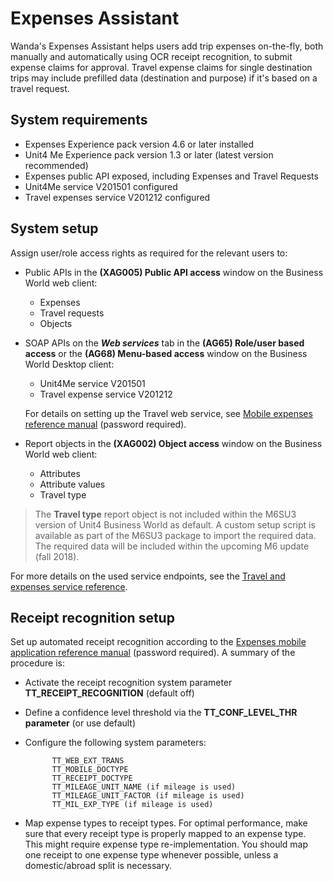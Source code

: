 # Expenses Assistant

Wanda's Expenses Assistant helps users add trip expenses on-the-fly, both manually and automatically using OCR receipt recognition, to submit expense claims for approval. Travel expense claims for single destination trips may include prefilled data (destination and purpose) if it's based on a travel request.

## System requirements

- Expenses Experience pack version 4.6 or later installed
- Unit4 Me Experience pack version 1.3 or later (latest version recommended)
- Expenses public API exposed, including Expenses and Travel Requests
- Unit4Me service V201501 configured 
- Travel expenses service V201212 configured 

## System setup 

Assign user/role access rights as required for the relevant users to:

* Public APIs in the **(XAG005) Public API access** window on the Business World web client:

    - Expenses  
    - Travel requests
    - Objects

* SOAP APIs on the _**Web services**_ tab in the **(AG65) Role/user based access** or the **(AG68) Menu-based access** window on the Business World Desktop client:

    - Unit4Me service V201501
    - Travel expense service V201212

    For details on setting up the Travel web service, see [Mobile expenses reference manual](http://abwdocs.agresso.no/Restricted/Docs/CustDocSpring2017/Spring2017/RefMan_MobileExpenses_Spring2017.pdf) (password required).

* Report objects in the **(XAG002) Object access** window on the Business World web client:

  - Attributes
  - Attribute values
  - Travel type

> The **Travel type** report object is not included within the M6SU3 version of Unit4 Business World as default. A custom setup script is available as part of the M6SU3 package to import the required data. The required data will be included within the upcoming M6 update (fall 2018).

For more details on the used service endpoints, see the [Travel and expenses service reference](expenses-services.md).


## Receipt recognition setup
Set up automated receipt recognition according to the  [Expenses mobile application reference manual](http://abwdocs.agresso.no/Restricted/Docs/CustDocSpring2017/Spring2017/RefMan_MobileExpenses_Spring2017.pdf) (password required). A summary of the procedure is:

* Activate the receipt recognition system parameter **TT\_RECEIPT_RECOGNITION** (default off)
* Define a confidence level threshold via the **TT\_CONF\_LEVEL_THR parameter** (or use default)
* Configure the following system parameters:

            TT_WEB_EXT_TRANS
            TT_MOBILE_DOCTYPE
            TT_RECEIPT_DOCTYPE
            TT_MILEAGE_UNIT_NAME (if mileage is used)
            TT_MILEAGE_UNIT_FACTOR (if mileage is used)
            TT_MIL_EXP_TYPE (if mileage is used)

* Map expense types to receipt types. For optimal performance, make sure that every receipt type is properly mapped to an expense type. This might require expense type re-implementation. You should map one receipt to one expense type whenever possible, unless a domestic/abroad split is necessary.


